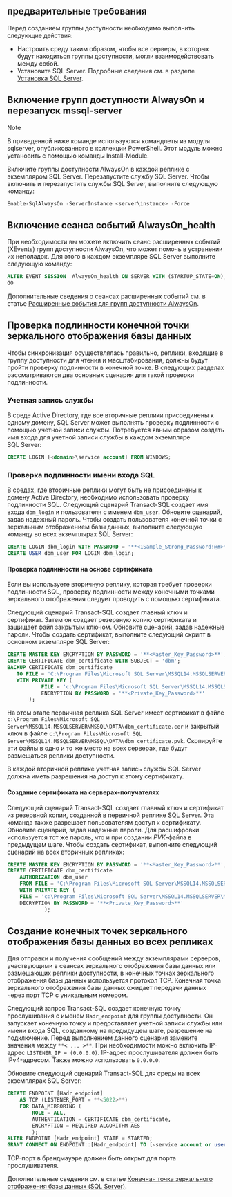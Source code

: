 ## <a name="prerequisites"></a>предварительные требования

Перед созданием группы доступности необходимо выполнить следующие действия:

- Настроить среду таким образом, чтобы все серверы, в которых будут находиться группы доступности, могли взаимодействовать между собой.
- Установите SQL Server. Подробные сведения см. в разделе [Установка SQL Server](../database-engine/install-windows/install-sql-server.md).

## <a name="enable-always-on-availability-groups-and-restart-mssql-server"></a>Включение групп доступности AlwaysOn и перезапуск mssql-server

>[!NOTE]
>В приведенной ниже команде используются командлеты из модуля sqlserver, опубликованного в коллекции PowerShell. Этот модуль можно установить с помощью команды Install-Module.

Включите группы доступности AlwaysOn в каждой реплике с экземпляром SQL Server. Перезапустите службу SQL Server. Чтобы включить и перезапустить службы SQL Server, выполните следующую команду:

```powershell
Enable-SqlAlwaysOn -ServerInstance <server\instance> -Force
```

## <a name="enable-an-alwayson_health-event-session"></a>Включение сеанса событий AlwaysOn_health

 При необходимости вы можете включить сеанс расширенных событий (XEvents) групп доступности AlwaysOn, что может помочь в устранении их неполадок. Для этого в каждом экземпляре SQL Server выполните следующую команду:

```sql
ALTER EVENT SESSION  AlwaysOn_health ON SERVER WITH (STARTUP_STATE=ON);
GO
```

Дополнительные сведения о сеансах расширенных событий см. в статье [Расширенные события для групп доступности AlwaysOn](../database-engine/availability-groups/windows/always-on-extended-events.md).

## <a name="database-mirroring-endpoint-authentication"></a>Проверка подлинности конечной точки зеркального отображения базы данных

Чтобы синхронизация осуществлялась правильно, реплики, входящие в группу доступности для чтения и масштабирования, должны будут пройти проверку подлинности в конечной точке. В следующих разделах рассматриваются два основных сценария для такой проверки подлинности.

### <a name="service-account"></a>Учетная запись службы

В среде Active Directory, где все вторичные реплики присоединены к одному домену, SQL Server может выполнять проверку подлинности с помощью учетной записи службы. Потребуется явным образом создать имя входа для учетной записи службы в каждом экземпляре SQL Server:

```sql
CREATE LOGIN [<domain>\service account] FROM WINDOWS;
```

### <a name="sql-login-authentication"></a>Проверка подлинности имени входа SQL

В средах, где вторичные реплики могут быть не присоединены к домену Active Directory, необходимо использовать проверку подлинности SQL. Следующий сценарий Transact-SQL создает имя входа `dbm_login` и пользователя с именем `dbm_user`. Обновите сценарий, задав надежный пароль. Чтобы создать пользователя конечной точки с зеркальным отображением базы данных, выполните следующую команду во всех экземплярах SQL Server:

```sql
CREATE LOGIN dbm_login WITH PASSWORD = '**<1Sample_Strong_Password!@#>**';
CREATE USER dbm_user FOR LOGIN dbm_login;
```

#### <a name="certificate-authentication"></a>Проверка подлинности на основе сертификата

Если вы используете вторичную реплику, которая требует проверки подлинности SQL, проверку подлинности между конечными точками зеркального отображения следует проводить с помощью сертификата.

Следующий сценарий Transact-SQL создает главный ключ и сертификат. Затем он создает резервную копию сертификата и защищает файл закрытым ключом. Обновите сценарий, задав надежные пароли. Чтобы создать сертификат, выполните следующий скрипт в основном экземпляре SQL Server:

```sql
CREATE MASTER KEY ENCRYPTION BY PASSWORD = '**<Master_Key_Password>**';
CREATE CERTIFICATE dbm_certificate WITH SUBJECT = 'dbm';
BACKUP CERTIFICATE dbm_certificate
   TO FILE = 'C:\Program Files\Microsoft SQL Server\MSSQL14.MSSQLSERVER\MSSQL\DATA\dbm_certificate.cer'
   WITH PRIVATE KEY (
           FILE = 'c:\Program Files\Microsoft SQL Server\MSSQL14.MSSQLSERVER\MSSQL\DATA\dbm_certificate.pvk',
           ENCRYPTION BY PASSWORD = '**<Private_Key_Password>**'
       );
```

На этом этапе первичная реплика SQL Server имеет сертификат в файле `c:\Program Files\Microsoft SQL Server\MSSQL14.MSSQLSERVER\MSSQL\DATA\dbm_certificate.cer` и закрытый ключ в файле `c:\Program Files\Microsoft SQL Server\MSSQL14.MSSQLSERVER\MSSQL\DATA\dbm_certificate.pvk`. Скопируйте эти файлы в одно и то же место на всех серверах, где будут размещаться реплики доступности.

В каждой вторичной реплике учетная запись службы SQL Server должна иметь разрешения на доступ к этому сертификату.

#### <a name="create-the-certificate-on-secondary-servers"></a>Создание сертификата на серверах-получателях

Следующий сценарий Transact-SQL создает главный ключ и сертификат из резервной копии, созданной в первичной реплике SQL Server. Эта команда также разрешает пользователям доступ к сертификату. Обновите сценарий, задав надежные пароли. Для расшифровки используется тот же пароль, что и при создании *PVK*-файла в предыдущем шаге. Чтобы создать сертификат, выполните следующий сценарий на всех вторичных репликах:

```sql
CREATE MASTER KEY ENCRYPTION BY PASSWORD = '**<Master_Key_Password>**';
CREATE CERTIFICATE dbm_certificate
    AUTHORIZATION dbm_user
    FROM FILE = 'C:\Program Files\Microsoft SQL Server\MSSQL14.MSSQLSERVER\MSSQL\DATA\dbm_certificate.cer'
    WITH PRIVATE KEY (
    FILE = 'c:\Program Files\Microsoft SQL Server\MSSQL14.MSSQLSERVER\MSSQL\DATA\dbm_certificate.pvk',
    DECRYPTION BY PASSWORD = '**<Private_Key_Password>**'
            );
```

## <a name="create-database-mirroring-endpoints-on-all-replicas"></a>Создание конечных точек зеркального отображения базы данных во всех репликах

Для отправки и получения сообщений между экземплярами серверов, участвующими в сеансах зеркального отображения базы данных или размещающих реплики доступности, в конечных точках зеркального отображения базы данных используется протокол TCP. Конечная точка зеркального отображения базы данных ожидает передачи данных через порт TCP с уникальным номером.

Следующий запрос Transact-SQL создает конечную точку прослушивания с именем `Hadr_endpoint` для группы доступности. Он запускает конечную точку и предоставляет учетной записи службы или имени входа SQL, созданному на предыдущем шаге, разрешение на подключение. Перед выполнением данного сценария замените значения между `**< ... >**`. При необходимости можно включить IP-адрес `LISTENER_IP = (0.0.0.0)`. IP-адрес прослушивателя должен быть IPv4-адресом. Также можно использовать `0.0.0.0`.

Обновите следующий сценарий Transact-SQL для среды на всех экземплярах SQL Server:

```SQL
CREATE ENDPOINT [Hadr_endpoint]
    AS TCP (LISTENER_PORT = **<5022>**)
    FOR DATA_MIRRORING (
        ROLE = ALL,
        AUTHENTICATION = CERTIFICATE dbm_certificate,
        ENCRYPTION = REQUIRED ALGORITHM AES
        );
ALTER ENDPOINT [Hadr_endpoint] STATE = STARTED;
GRANT CONNECT ON ENDPOINT::[Hadr_endpoint] TO [<service account or user>];
```

TCP-порт в брандмауэре должен быть открыт для порта прослушивателя.

Дополнительные сведения см. в статье [Конечная точка зеркального отображения базы данных (SQL Server)](https://docs.microsoft.com/sql/database-engine/database-mirroring/the-database-mirroring-endpoint-sql-server?view=sql-server-2017).
